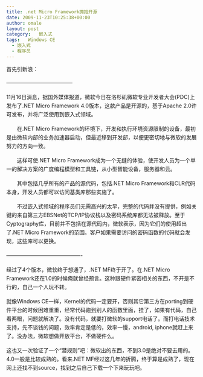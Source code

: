 ```yaml
---
title: .net Micro Framework拥抱开源
date: 2009-11-23T10:25:38+00:00
author: omale
layout: post
category:   嵌入式  
tags:   Windows CE
  - 嵌入式
  - 程序员
---
```

首先引新浪：

<span style="font-family: Simsun; line-height: 23px;"></p> 

<p style="margin-top: 15px; margin-right: 0px; margin-bottom: 15px; margin-left: 0px; font-size: 14px; line-height: 23px; padding: 0px; border: 0px initial initial;">
  &#8212;&#8212;&#8212;&#8212;&#8212;&#8212;&#8212;&#8212;&#8212;&#8212;&#8212;&#8212;&#8211;
</p>

<p style="margin-top: 15px; margin-right: 0px; margin-bottom: 15px; margin-left: 0px; font-size: 14px; line-height: 23px; padding: 0px; border: 0px initial initial;">
  11月16日消息，据国外媒体报道，微软今日在洛杉矶微软专业开发者大会(PDC)上发布了.NET Micro Framework 4.0版本，这款产品是开源的，基于Apache 2.0许可发布，并将广泛使用到嵌入式领域。
</p>

<p style="margin-top: 15px; margin-right: 0px; margin-bottom: 15px; margin-left: 0px; font-size: 14px; line-height: 23px; padding: 0px; border: 0px initial initial;">
  　　在.NET Micro Framework的环境下，开发和执行环境资源限制的设备，最初是由微软内部的业务加速器启动，但最近移到开发部，以便更密切地与微软的发展努力的方向一致。
</p>

<p style="margin-top: 15px; margin-right: 0px; margin-bottom: 15px; margin-left: 0px; font-size: 14px; line-height: 23px; padding: 0px; border: 0px initial initial;">
  　　这样可使.NET Micro Framework成为一个无缝的体验，使开发人员为一个单一的解决方案的广度编程模型和工具链，从小型智能设备，服务器和云。
</p>

<p style="margin-top: 15px; margin-right: 0px; margin-bottom: 15px; margin-left: 0px; font-size: 14px; line-height: 23px; padding: 0px; border: 0px initial initial;">
  　　其中包括几乎所有的产品的源代码，包括.NET Micro Framework和CLR代码本身，开发人员都可以访问基类库那些实施了。
</p>

<p style="margin-top: 15px; margin-right: 0px; margin-bottom: 15px; margin-left: 0px; font-size: 14px; line-height: 23px; padding: 0px; border: 0px initial initial;">
  　　不过嵌入式领域的程序员们无需高兴的太早，完整的代码并没有提供，例如关键的来自第三方EBSNet的TCP/IP协议栈以及密码系统库都无法被释放。至于Cyptography库，目前并不包括在源代码内，微软表示，因为它们的使用超出了.NET Micro Framework的范围。客户如果需要访问的密码函数的代码就会发现，这些库可以更换。
</p>

<p style="margin-top: 15px; margin-right: 0px; margin-bottom: 15px; margin-left: 0px; font-size: 14px; line-height: 23px; padding: 0px; border: 0px initial initial;">
  &#8212;&#8212;&#8212;&#8212;&#8212;&#8212;&#8212;&#8212;&#8212;&#8212;&#8212;&#8212;&#8212;&#8212;-
</p>

<p style="margin-top: 15px; margin-right: 0px; margin-bottom: 15px; margin-left: 0px; font-size: 14px; line-height: 23px; padding: 0px; border: 0px initial initial;">
  经过了4个版本，微软终于想通了，.NET MF终于开了。在.NET Micro Framework还在1.0的时候俺就曾经预言。这种跟硬件紧密相关的东西，不开是不行的，自己一个人玩不转。
</p>

<p style="margin-top: 15px; margin-right: 0px; margin-bottom: 15px; margin-left: 0px; font-size: 14px; line-height: 23px; padding: 0px; border: 0px initial initial;">
  就像Windows CE一样，Kernel的代码一定要开，否则其它第三方在porting到硬件平台的时候困难重重，经常代码跑到别人的函数里面，挂了，如果有代码，自己看两眼，问题就解决了。没有代码，就要打微软的support电话了。而打电话技术支持，先不谈钱的问题，效率肯定是低的，效率一慢，android, iphone就赶上来了。没办法，微软想做开放平台，不做硬件么。
</p>

<p style="margin-top: 15px; margin-right: 0px; margin-bottom: 15px; margin-left: 0px; font-size: 14px; line-height: 23px; padding: 0px; border: 0px initial initial;">
  这也又一次验证了一个&ldquo;潜规则&rdquo;吧：微软出的东西，不到3.0是绝对不要去用的。4.0一般是比较成熟的。看来.NET MF经过这几年的折腾，终于算是成熟了，现在网上还找不到source，找到之后自己下载一个下来玩玩吧。
</p>

<p style="margin-top: 15px; margin-right: 0px; margin-bottom: 15px; margin-left: 0px; font-size: 14px; line-height: 23px; padding: 0px; border: 0px initial initial;">
   
</p>

<p style="margin-top: 15px; margin-right: 0px; margin-bottom: 15px; margin-left: 0px; font-size: 14px; line-height: 23px; padding: 0px; border: 0px initial initial;">
   
</p>

<p>
  </span>
</p>